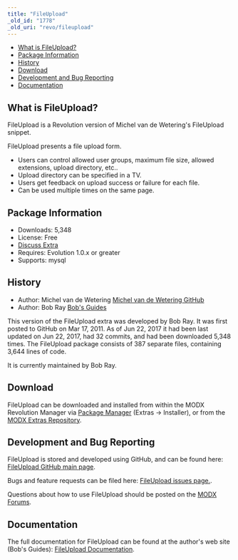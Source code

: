 ```yaml
---
title: "FileUpload"
_old_id: "1778"
_old_uri: "revo/fileupload"
---
```


- [What is FileUpload?](#FileUpload-WhatisFileUpload)
- [Package Information](#FileUpload-Information)
- [History](#FileUpload-History)
- [Download](#FileUpload-Download)
- [Development and Bug Reporting](#FileUpload-DevelopmentandBugReporting)
- [Documentation](#FileUpload-Documentation)
 
What is FileUpload?
-------------------

 FileUpload is a Revolution version of Michel van de Wetering's FileUpload snippet.

 FileUpload presents a file upload form.

- Users can control allowed user groups, maximum file size, allowed extensions, upload directory, etc..
- Upload directory can be specified in a TV.
- Users get feedback on upload success or failure for each file.
- Can be used multiple times on the same page.

Package Information
-------------------

- Downloads: 5,348
- License: Free
- [Discuss Extra](http://www.modxcms.com/forums/index.php?topic=5889)
- Requires: Evolution 1.0.x or greater
- Supports: mysql

History
-------

- Author: Michel van de Wetering [Michel van de Wetering GitHub](https://github.com/mvdwetering)
- Author: Bob Ray [Bob's Guides](https://bobsguides.com)

 This version of the FileUpload extra was developed by Bob Ray. It was first posted to GitHub on Mar 17, 2011. As of Jun 22, 2017 it had been last updated on Jun 22, 2017, had 32 commits, and had been downloaded 5,348 times. The FileUpload package consists of 387 separate files, containing 3,644 lines of code.

 It is currently maintained by Bob Ray.

Download
--------

 FileUpload can be downloaded and installed from within the MODX Revolution Manager via [Package Manager](/revolution/2.x/developing-in-modx/advanced-development/package-management "Package Manager") (Extras -> Installer), or from the [MODX Extras Repository](https://modx.com/extras/package/fileupload).

Development and Bug Reporting 
------------------------------

 FileUpload is stored and developed using GitHub, and can be found here: [FileUpload GitHub main page](https://github.com/BobRay/FileUpload).

 Bugs and feature requests can be filed here: [FileUpload issues page.](https://github.com/BobRay/FileUpload/issues).

 Questions about how to use FileUpload should be posted on the [MODX Forums](https://forums.modx.com).

Documentation
-------------

 The full documentation for FileUpload can be found at the author's web site (Bob's Guides): [FileUpload Documentation](https://bobsguides.com/fileupload-tutorial.html).

 